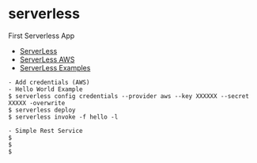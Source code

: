 # serverless
First Serverless App

- [ServerLess](https://serverless.com)
- [ServerLess AWS](https://serverless.com/framework/docs/providers/aws/guide/quick-start/)
- [ServerLess Examples](https://github.com/serverless/examples)

```
- Add credentials (AWS)
- Hello World Example 
$ serverless config credentials --provider aws --key XXXXXX --secret XXXXX -overwrite
$ serverless deploy
$ serverless invoke -f hello -l

- Simple Rest Service
$
$
$
```

